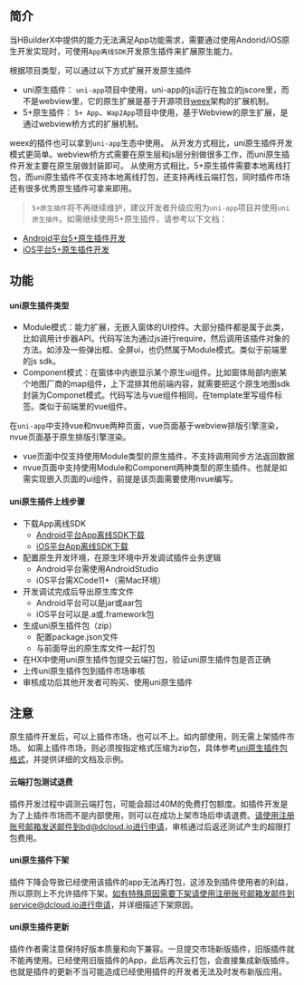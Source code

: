 ## 简介
当HBuilderX中提供的能力无法满足App功能需求，需要通过使用Andorid/iOS原生开发实现时，可使用`App离线SDK`开发原生插件来扩展原生能力。

根据项目类型，可以通过以下方式扩展开发原生插件
- uni原生插件：
`uni-app`项目中使用，uni-app的js运行在独立的jscore里，而不是webview里，它的原生扩展是基于开源项目[weex](https://weex.apache.org/cn/guide/index.html)架构的扩展机制。
- 5+原生插件：
`5+ App`、`Wap2App`项目中使用，基于Webview的原生扩展，是通过webview桥方式的扩展机制。

weex的插件也可以拿到`uni-app`生态中使用。
从开发方式相比，uni原生插件开发模式更简单。webview桥方式需要在原生层和js层分别做很多工作，而uni原生插件开发主要在原生层做封装即可。
从使用方式相比，5+原生插件需要本地离线打包，而uni原生插件不仅支持本地离线打包，还支持再线云端打包，同时插件市场还有很多优秀原生插件可拿来即用。

> `5+原生插件`将不再继续维护，建议开发者升级应用为`uni-app`项目并使用`uni原生插件`。如需继续使用5+原生插件，请参考以下文档：
- [Android平台5+原生插件开发](http://ask.dcloud.net.cn/article/66)
- [iOS平台5+原生插件开发](http://ask.dcloud.net.cn/article/67)

## 功能
#### uni原生插件类型
- Module模式：能力扩展，无嵌入窗体的UI控件。大部分插件都是属于此类，比如调用计步器API。代码写法为通过js进行require，然后调用该插件对象的方法。如涉及一些弹出框、全屏ui，也仍然属于Module模式。类似于前端里的js sdk。
- Component模式：在窗体中内嵌显示某个原生ui组件。比如窗体局部内嵌某个地图厂商的map组件，上下混排其他前端内容，就需要把这个原生地图sdk封装为Componet模式。代码写法与vue组件相同，在template里写组件标签。类似于前端里的vue组件。

在`uni-app`中支持vue和nvue两种页面，vue页面基于webview排版引擎渲染，nvue页面基于原生排版引擎渲染。
- vue页面中仅支持使用Module类型的原生插件，不支持调用同步方法返回数据
- nvue页面中支持使用Module和Component两种类型的原生插件。也就是如需实现嵌入页面的ui组件，前提是该页面需要使用nvue编写。


#### uni原生插件上线步骤
- 下载App离线SDK
  + [Android平台App离线SDK下载](/5PlusDocs/download/android.md)
  + [iOS平台App离线SDK下载](/5PlusDocs/download/ios.md)
- 配置原生开发环境，在原生环境中开发调试插件业务逻辑
  + Android平台需使用AndroidStudio
  + iOS平台需XCode11+（需Mac环境）
- 开发调试完成后导出原生库文件
  + Android平台可以是jar或aar包
  + iOS平台可以是.a或.framework包
- 生成uni原生插件包（zip）
  + 配置package.json文件
  + 与前面导出的原生库文件一起打包
- 在HX中使用uni原生插件包提交云端打包，验证uni原生插件包是否正确
- 上传uni原生插件包到插件市场审核
- 审核成功后其他开发者可购买、使用uni原生插件


## 注意
原生插件开发后，可以上插件市场，也可以不上。如内部使用，则无需上架插件市场。
如需上插件市场，则必须按指定格式压缩为zip包，具体参考[uni原生插件包格式](/NativePlugin/course/package.md)，并提供详细的文档及示例。

#### 云端打包测试退费
插件开发过程中调测云端打包，可能会超过40M的免费打包额度。如插件开发是为了上插件市场而不是内部使用，则可以在成功上架市场后申请退费。请使用注册账号邮箱发送邮件到bd@dcloud.io进行申请，审核通过后返还测试产生的超限打包费用。

#### uni原生插件下架
插件下降会导致已经使用该插件的app无法再打包，这涉及到插件使用者的利益，所以原则上不允许插件下架。如有特殊原因需要下架请使用注册账号邮箱发邮件到service@dcloud.io进行申请，并详细描述下架原因。

#### uni原生插件更新
插件作者需注意保持好版本质量和向下兼容。一旦提交市场新版插件，旧版插件就不能再使用。已经使用旧版插件的App，此后再次云打包，会直接集成新版插件。也就是插件的更新不当可能造成已经使用插件的开发者无法及时发布新版应用。

